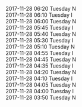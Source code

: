 2017-11-28 06:20 Tuesday  N  
2017-11-28 06:10 Tuesday  I  
2017-11-28 06:00 Tuesday  N  
2017-11-28 05:45 Tuesday  I  
2017-11-28 05:40 Tuesday  N  
2017-11-28 05:30 Tuesday  I  
2017-11-28 05:10 Tuesday  N  
2017-11-28 04:55 Tuesday  I  
2017-11-28 04:45 Tuesday  N  
2017-11-28 04:35 Tuesday  I  
2017-11-28 04:20 Tuesday  N  
2017-11-28 04:10 Tuesday  I  
2017-11-28 04:05 Tuesday  N  
2017-11-28 04:00 Tuesday  I  
2017-11-28 03:50 Tuesday  N  
